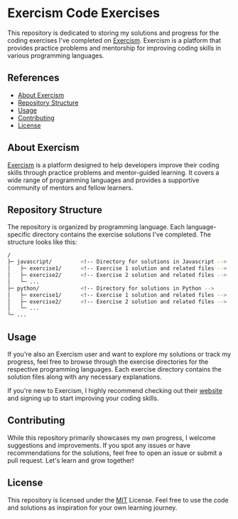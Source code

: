# Exercism Code Exercises

This repository is dedicated to storing my solutions and progress for the coding exercises I've completed on [Exercism](https://exercism.org). Exercism is a platform that provides practice problems and mentorship for improving coding skills in various programming languages.

## References

- [About Exercism](#about-exercism)
- [Repository Structure](#repository-structure)
- [Usage](#usage)
- [Contributing](#contributing)
- [License](#license)

## About Exercism

[Exercism](https://exercism.org) is a platform designed to help developers improve their coding skills through practice problems and mentor-guided learning. It covers a wide range of programming languages and provides a supportive community of mentors and fellow learners.

## Repository Structure

The repository is organized by programming language. Each language-specific directory contains the exercise solutions I've completed. The structure looks like this:

```bash
/
├─ javascript/         <!-- Directory for solutions in Javascript -->
│   ├─ exercise1/      <!-- Exercise 1 solution and related files -->
│   ├─ exercise2/      <!-- Exercise 2 solution and related files -->
│   └─ ...
├─ python/             <!-- Directory for solutions in Python -->
│   ├─ exercise1/      <!-- Exercise 1 solution and related files -->
│   ├─ exercise2/      <!-- Exercise 2 solution and related files -->
│   └─ ...
└─ ...
```

## Usage

If you're also an Exercism user and want to explore my solutions or track my progress, feel free to browse through the exercise directories for the respective programming languages. Each exercise directory contains the solution files along with any necessary explanations.

If you're new to Exercism, I highly recommend checking out their [website](https://exercism.org) and signing up to start improving your coding skills.

## Contributing

While this repository primarily showcases my own progress, I welcome suggestions and improvements. If you spot any issues or have recommendations for the solutions, feel free to open an issue or submit a pull request. Let's learn and grow together!

## License

This repository is licensed under the [MIT](https://choosealicense.com/licenses/mit/) License. Feel free to use the code and solutions as inspiration for your own learning journey.
